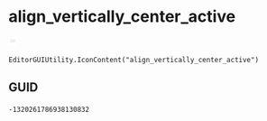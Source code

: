 # align_vertically_center_active
![](/img/align_vertically_center_active.png)

``` CSharp
EditorGUIUtility.IconContent("align_vertically_center_active")
```
## GUID
```
-1320261786938130832
```
